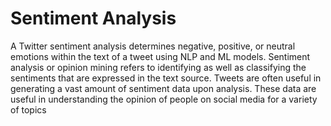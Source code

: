 # Sentiment Analysis

<p>A Twitter sentiment analysis determines negative, positive, or neutral
 emotions within the text of a tweet using NLP and ML models.
 Sentiment analysis or opinion mining refers to identifying as well as
 classifying the sentiments that are expressed in the text source.
 Tweets are often useful in generating a vast amount of sentiment data
 upon analysis. These data are useful in understanding the opinion of
 people on social media for a variety of topics</p>
